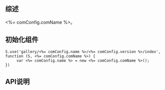 ## 综述

<%= comConfig.comName %>。

## 初始化组件
		
    S.use('gallery/<%= comConfig.name %>/<%= comConfig.version %>/index', function (S, <%= comConfig.comName %>) {
         var <%= comConfig.name %> = new <%= comConfig.comName %>();
    })

## API说明
